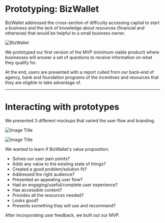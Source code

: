 # Prototyping: BizWallet

BizWallet addressed the cross-section of difficulty accessing capital to start a business and the lack of knowledge about resources (financial and otherwise) that would be helpful to a small business owner.

![BizWallet](http://cl.ly/image/2x251W3c231u/Slides_BizWallet_Venn_Fit.png)


We prototyped our first version of the MVP (minimum viable product) where businesses will answer a set of questions to receive information on what they qualify for.

At the end, users are presented with a report culled from our back-end of agency, bank and foundation programs of the incentives and resources that they are eligible to take advantage of.

---

# Interacting with prototypes

We presented 3 different mockups that varied the user flow and branding.

![Image Title](http://cl.ly/image/361g0f3R2x37/Prototype_AllFronts.jpg)

![Image Title](http://cl.ly/image/2u2M0M1I3t3l/threelandings-1.jpg)


We wanted to learn if BizWallet's value proposition:

* Solves our user pain points?
* Adds any value to the existing state of things?
* Created a good problem/solution fit?
* Addressed the right audience?
* Presented an appealing user flow?
* Had an engaging/useful/complete user experience?
* Has accessible content?
* Provides all the resources needed?
* Looks good?
* Presents something they will use and recommend?



After incorporating user feedback, we built out our MVP.



